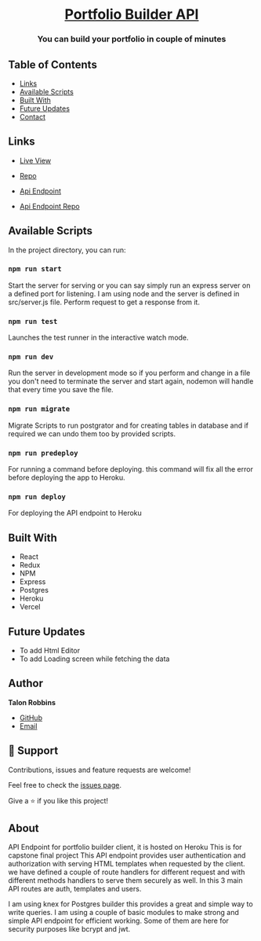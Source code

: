 <h1 align="center"><a href="https://enigmatic-tundra-24310.herokuapp.com">Portfolio Builder API</a></h1>

<h3 align="center">You can build your portfolio in couple of minutes</h3>

## Table of Contents

- [Links](#links)
- [Available Scripts](#available-scripts)
- [Built With](#built-with)
- [Future Updates](#future-updates)
- [Contact](#author)

## Links

- [Live View]()

- [Repo]()

- [Api Endpoint]()

- [Api Endpoint Repo]()

## Available Scripts

In the project directory, you can run:

### `npm run start`

Start the server for serving or you can say simply run an express server on a defined port for listening. I am using node and the server is defined in src/server.js file.
Perform request to get a response from it.

### `npm run test`

Launches the test runner in the interactive watch mode.

### `npm run dev`

Run the server in development mode so if you perform and change in a file you don't need to terminate the server and start again, nodemon will handle that every time you save the file.

### `npm run migrate`

Migrate Scripts to run postgrator and for creating tables in database and if required we can undo them too by provided scripts.

### `npm run predeploy`

For running a command before deploying. this command will fix all the error before deploying the app to Heroku.

### `npm run deploy`

For deploying the API endpoint to Heroku

## Built With

- React
- Redux
- NPM
- Express
- Postgres
- Heroku
- Vercel

## Future Updates

- To add Html Editor
- To add Loading screen while fetching the data

## Author

**Talon Robbins**

- [GitHub](https://github.com/Trobbins2020)
- [Email](cmdrcrichton2016@gmail.com)

## 🤝 Support

Contributions, issues and feature requests are welcome!

Feel free to check the [issues page](issues/).

Give a ⭐️ if you like this project!



## About

API Endpoint for portfolio builder client, it is hosted on Heroku
This is for capstone final project
This API endpoint provides user authentication and authorization with serving HTML templates when requested by the client.
we have defined a couple of route handlers for different request and with different methods handlers to serve them securely as well.
In this 3 main API routes are auth, templates and users.

I am using knex for Postgres builder this provides a great and simple way to write queries.
I am using a couple of basic modules to make strong and simple API endpoint for efficient working. Some of them are here for security purposes like bcrypt and jwt.
